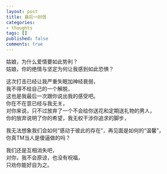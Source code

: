 ```yaml
---
layout: post
title: 最后一封信
categories:
- thoughts
tags: []
published: false
comments: true
---
```

<p>姑娘，为什么爱情要如此势利？<br />
姑娘，你的绝情与坚定为何让我感到如此恐惧？</p>

<p>这次打击已经让我严重失眠加神经衰弱，<br />
我不得不给自己的一个解脱，<br />
这也是我最后一次跟你说出我的感受吧。<br />
你在不在意已经与我无关，<br />
对你来说，只不过放弃了一个不会给你送花和定期送礼物的男人，<br />
你的放弃说明了你的希望，我无权干涉你追求的脚步，</p>

<p>我无法想象我们会如何“感动于彼此的存在”，再见面是如何的“温馨”，<br />
你真TM当人是傻逼做的吗？</p>

<p>我们还是互相消失吧，<br />
对你，我不会原谅，也没有祝福，<br />
只劝你能好自为之。</p>
